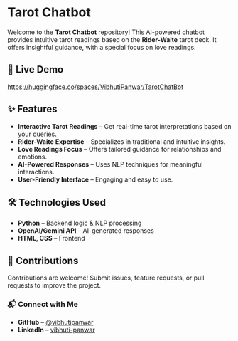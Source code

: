 # Tarot Chatbot

Welcome to the **Tarot Chatbot** repository! This AI-powered chatbot provides intuitive tarot readings based on the **Rider-Waite** tarot deck. It offers insightful guidance, with a special focus on love readings.

## 🔮 Live Demo
https://huggingface.co/spaces/VibhutiPanwar/TarotChatBot

## ✨ Features

- **Interactive Tarot Readings** – Get real-time tarot interpretations based on your queries.
- **Rider-Waite Expertise** – Specializes in traditional and intuitive insights.
- **Love Readings Focus** – Offers tailored guidance for relationships and emotions.
- **AI-Powered Responses** – Uses NLP techniques for meaningful interactions.
- **User-Friendly Interface** – Engaging and easy to use.

## 🛠️ Technologies Used

- **Python** – Backend logic & NLP processing
- **OpenAI/Gemini API** – AI-generated responses
- **HTML, CSS** – Frontend

## 🤝 Contributions

Contributions are welcome! Submit issues, feature requests, or pull requests to improve the project.

### 📬 Connect with Me

- **GitHub** – [@vibhutipanwar](https://github.com/vibhutipanwar)
- **LinkedIn** – [vibhuti-panwar](https://linkedin.com/in/vibhuti-panwar)
